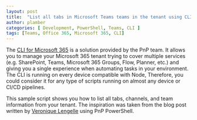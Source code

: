 ```yaml
---
layout: post
title:  "List all tabs in Microsoft Teams teams in the tenant using CLI for Microsoft 365"
author: plamber
categories: [ Development, PowerShell, Teams, CLI ]
tags: [Teams, Office 365, Microsoft 365, CLI]
---
```

The [CLI for Microsoft 365](https://github.com/pnp/cli-microsoft365) is a solution provided by the PnP team. It allows you to manage your Microsoft 365 tenant trying to cover multiple services (e.g. SharePoint, Teams, Microsoft 365 Groups, Flow, Planner, etc.) and giving you a single experience when automating tasks in your environment. The CLI is running on every device compatible with Node, Therefore, you could consider it for any type of scripts running on almost any device or CI/CD pipelines.

This sample script shows you how to list all tabs, channels, and team information from your tenant. The inspiration was taken from the blog post written by [Veronique Lengelle](https://veronicageek.com/powershell/powershell-for-m365/get-teams-channels-tabs-and-privacy-settings-using-teams-pnp-powershell/2020/07/) using PnP PowerShell.

<script src="https://gist.github.com/plamber/783d91bee2877afad13f2cc0abc9ed70.js"></script>

